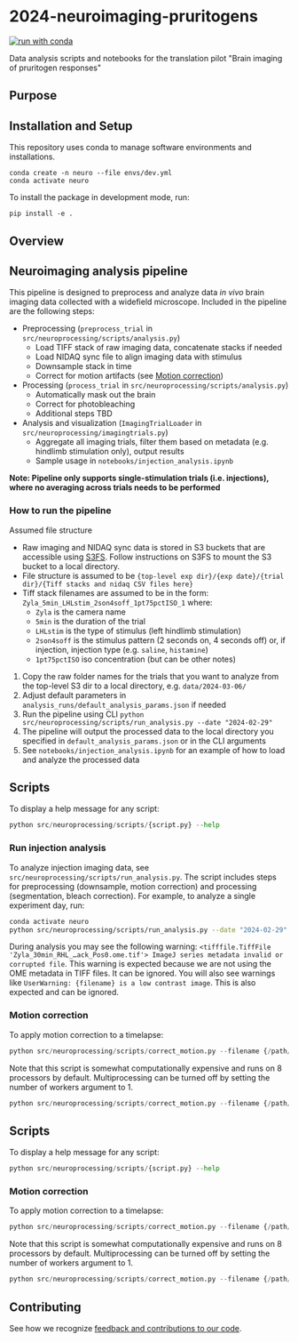 # 2024-neuroimaging-pruritogens

[![run with conda](http://img.shields.io/badge/run%20with-conda-3EB049?labelColor=000000&logo=anaconda)](https://docs.conda.io/projects/miniconda/en/latest/)


Data analysis scripts and notebooks for the translation pilot "Brain imaging of pruritogen responses"

## Purpose


## Installation and Setup

This repository uses conda to manage software environments and installations.

```{bash}
conda create -n neuro --file envs/dev.yml
conda activate neuro
```

To install the package in development mode, run:

```{bash}
pip install -e .
```



## Overview

## Neuroimaging analysis pipeline

This pipeline is designed to preprocess and analyze data *in vivo* brain imaging data collected with a widefield microscope. Included in the pipeline are the following steps:

* Preprocessing (`preprocess_trial` in `src/neuroprocessing/scripts/analysis.py`)
    * Load TIFF stack of raw imaging data, concatenate stacks if needed
    * Load NIDAQ sync file to align imaging data with stimulus
    * Downsample stack in time
    * Correct for motion artifacts (see [Motion correction](#motion-correction))
* Processing (`process_trial` in `src/neuroprocessing/scripts/analysis.py`)
    * Automatically mask out the brain
    * Correct for photobleaching
    * Additional steps TBD
* Analysis and visualization (`ImagingTrialLoader` in `src/neuroprocessing/imagingtrials.py`)
    * Aggregate all imaging trials, filter them based on metadata (e.g. hindlimb stimulation only), output results
    * Sample usage in `notebooks/injection_analysis.ipynb`

**Note: Pipeline only supports single-stimulation trials (i.e. injections), where no averaging across trials needs to be performed**

### How to run the pipeline
Assumed file structure
* Raw imaging and NIDAQ sync data is stored in S3 buckets that are accessible using [S3FS](https://github.com/s3fs-fuse/s3fs-fuse). Follow instructions on S3FS to mount the S3 bucket to a local directory.
* File structure is assumed to be `{top-level exp dir}/{exp date}/{trial dir}/{Tiff stacks and nidaq CSV files here}`
* Tiff stack filenames are assumed to be in the form: `Zyla_5min_LHLstim_2son4soff_1pt75pctISO_1` where:
    * `Zyla` is the camera name
    * `5min` is the duration of the trial
    * `LHLstim` is the type of stimulus (left hindlimb stimulation)
    * `2son4soff` is the stimulus pattern (2 seconds on, 4 seconds off) or, if injection, injection type (e.g. `saline`, `histamine`)
    * `1pt75pctISO` iso concentration (but can be other notes)

1. Copy the raw folder names for the trials that you want to analyze from the top-level S3 dir to a local directory, e.g. `data/2024-03-06/`
2. Adjust default parameters in `analysis_runs/default_analysis_params.json` if needed
2. Run the pipeline using CLI `python src/neuroprocessing/scripts/run_analysis.py --date "2024-02-29"`
3. The pipeline will output the processed data to the local directory you specified in `default_analysis_params.json` or in the CLI arguments
4. See `notebooks/injection_analysis.ipynb` for an example of how to load and analyze the processed data

## Scripts

To display a help message for any script:
```python
python src/neuroprocessing/scripts/{script.py} --help
```

### Run injection analysis

To analyze injection imaging data, see `src/neuroprocessing/scripts/run_analysis.py`. The script includes steps for preprocessing (downsample, motion correction) and processing (segmentation, bleach correction). For example, to analyze a single experiment day, run:

```bash
conda activate neuro
python src/neuroprocessing/scripts/run_analysis.py --date "2024-02-29"
```

During analysis you may see the following warning: `<tifffile.TiffFile 'Zyla_30min_RHL_…ack_Pos0.ome.tif'> ImageJ series metadata invalid or corrupted file`. This warning is expected because we are not using the OME metadata in TIFF files. It can be ignored. You will also see warnings like `UserWarning: {filename} is a low contrast image`. This is also expected and can be ignored.

### Motion correction

To apply motion correction to a timelapse:
```python
python src/neuroprocessing/scripts/correct_motion.py --filename {/path/to/timelapse.ome.tif}
```

Note that this script is somewhat computationally expensive and runs on 8 processors by default. Multiprocessing can be turned off by setting the number of workers argument to 1.
```python
python src/neuroprocessing/scripts/correct_motion.py --filename {/path/to/timelapse.ome.tif} --num-workers 1
```


## Scripts

To display a help message for any script:
```python
python src/neuroprocessing/scripts/{script.py} --help
```

### Motion correction

To apply motion correction to a timelapse:
```python
python src/neuroprocessing/scripts/correct_motion.py --filename {/path/to/timelapse.ome.tif}
```

Note that this script is somewhat computationally expensive and runs on 8 processors by default. Multiprocessing can be turned off by setting the number of workers argument to 1.
```python
python src/neuroprocessing/scripts/correct_motion.py --filename {/path/to/timelapse.ome.tif} --num-workers 1
```


## Contributing

See how we recognize [feedback and contributions to our code](https://github.com/Arcadia-Science/arcadia-software-handbook/blob/main/guides-and-standards/guide-credit-for-contributions.md).
